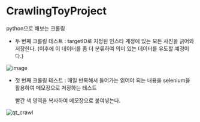 # CrawlingToyProject

python으로 해보는 크롤링

 - 두 번째 크롤링 테스트 : targetID로 지정된 인스타 계정에 있는 모든 사진을 긁어와 저장한다.
   (이후에 이 데이터를 좀 더 분류하여 의미 있는 데이터를 유도할 예정이다.)
   
 ![image](https://user-images.githubusercontent.com/53415000/102248293-603f0180-3f44-11eb-9b1b-e3fd736c27c7.png)
   



 - 첫 번째 크롤링 테스트 : 매일 반복해서 들어가는 읽어야 되는 내용을 selenium을 활용하여 메모장으로 저장하는 테스트
 
   빨간 색 영역을 복사하여 메모장으로 붙여넣는다.
 
 ![qt_crawl](https://user-images.githubusercontent.com/53415000/100831648-90e55c80-34a9-11eb-9426-752dd1f97023.png)
